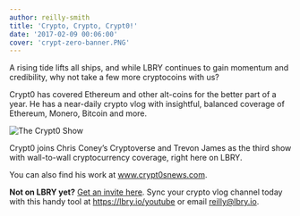 ```yaml
---
author: reilly-smith
title: 'Crypto, Crypto, Crypt0!'
date: '2017-02-09 00:06:00'
cover: 'crypt-zero-banner.PNG'
---
```

A rising tide lifts all ships, and while LBRY continues to gain momentum and credibility, why not take a few more cryptocoins with us?

Crypt0 has covered Ethereum and other alt-coins for the better part of a year. He has a near-daily crypto vlog with insightful, balanced coverage of Ethereum, Monero, Bitcoin and more.

![The Crypt0 Show](/img/news/crypt-zero-inline.PNG)

Crypt0 joins Chris Coney’s Cryptoverse and Trevon James as the third show with wall-to-wall cryptocurrency coverage, right here on LBRY.

You can also find his work at www.crypt0snews.com.

**Not on LBRY yet?** [Get an invite here](https://lbry.io/get). Sync your crypto vlog channel today with this handy tool at https://lbry.io/youtube or email reilly@lbry.io.
